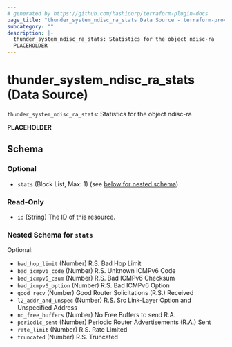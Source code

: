 ```yaml
---
# generated by https://github.com/hashicorp/terraform-plugin-docs
page_title: "thunder_system_ndisc_ra_stats Data Source - terraform-provider-thunder"
subcategory: ""
description: |-
  thunder_system_ndisc_ra_stats: Statistics for the object ndisc-ra
  PLACEHOLDER
---
```


# thunder_system_ndisc_ra_stats (Data Source)

`thunder_system_ndisc_ra_stats`: Statistics for the object ndisc-ra

__PLACEHOLDER__



<!-- schema generated by tfplugindocs -->
## Schema

### Optional

- `stats` (Block List, Max: 1) (see [below for nested schema](#nestedblock--stats))

### Read-Only

- `id` (String) The ID of this resource.

<a id="nestedblock--stats"></a>
### Nested Schema for `stats`

Optional:

- `bad_hop_limit` (Number) R.S. Bad Hop Limit
- `bad_icmpv6_code` (Number) R.S. Unknown ICMPv6 Code
- `bad_icmpv6_csum` (Number) R.S. Bad ICMPv6 Checksum
- `bad_icmpv6_option` (Number) R.S. Bad ICMPv6 Option
- `good_recv` (Number) Good Router Solicitations (R.S.) Received
- `l2_addr_and_unspec` (Number) R.S. Src Link-Layer Option and Unspecified Address
- `no_free_buffers` (Number) No Free Buffers to send R.A.
- `periodic_sent` (Number) Periodic Router Advertisements (R.A.) Sent
- `rate_limit` (Number) R.S. Rate Limited
- `truncated` (Number) R.S. Truncated


